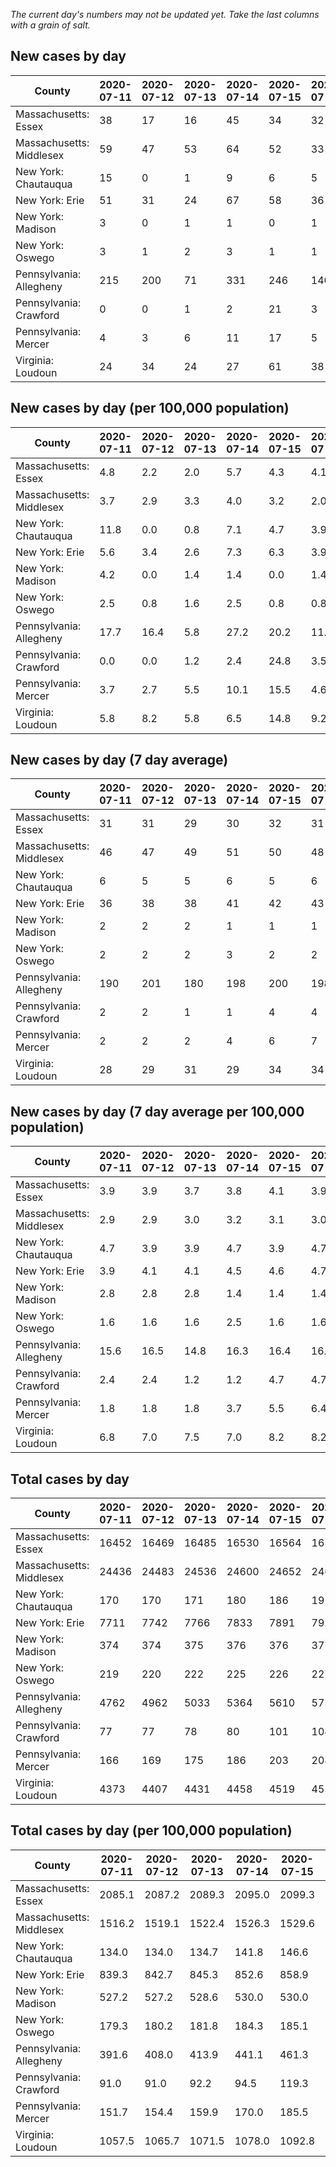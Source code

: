 _The current day's numbers may not be updated yet. Take the last columns with a grain of salt._
## New cases by day

| County | 2020-07-11 | 2020-07-12 | 2020-07-13 | 2020-07-14 | 2020-07-15 | 2020-07-16 | 2020-07-17 |
| --- | --- | --- | --- | --- | --- | --- | --- |
| Massachusetts: Essex | 38 | 17 | 16 | 45 | 34 | 32 |  |
| Massachusetts: Middlesex | 59 | 47 | 53 | 64 | 52 | 33 |  |
| New York: Chautauqua | 15 | 0 | 1 | 9 | 6 | 5 | 1 |
| New York: Erie | 51 | 31 | 24 | 67 | 58 | 36 | 55 |
| New York: Madison | 3 | 0 | 1 | 1 | 0 | 1 | 2 |
| New York: Oswego | 3 | 1 | 2 | 3 | 1 | 1 |  |
| Pennsylvania: Allegheny | 215 | 200 | 71 | 331 | 246 | 140 | 240 |
| Pennsylvania: Crawford | 0 | 0 | 1 | 2 | 21 | 3 | 1 |
| Pennsylvania: Mercer | 4 | 3 | 6 | 11 | 17 | 5 | 8 |
| Virginia: Loudoun | 24 | 34 | 24 | 27 | 61 | 38 | 19 |

## New cases by day (per 100,000 population)

| County | 2020-07-11 | 2020-07-12 | 2020-07-13 | 2020-07-14 | 2020-07-15 | 2020-07-16 | 2020-07-17 |
| --- | --- | --- | --- | --- | --- | --- | --- |
| Massachusetts: Essex | 4.8 | 2.2 | 2.0 | 5.7 | 4.3 | 4.1 |  |
| Massachusetts: Middlesex | 3.7 | 2.9 | 3.3 | 4.0 | 3.2 | 2.0 |  |
| New York: Chautauqua | 11.8 | 0.0 | 0.8 | 7.1 | 4.7 | 3.9 | 0.8 |
| New York: Erie | 5.6 | 3.4 | 2.6 | 7.3 | 6.3 | 3.9 | 6.0 |
| New York: Madison | 4.2 | 0.0 | 1.4 | 1.4 | 0.0 | 1.4 | 2.8 |
| New York: Oswego | 2.5 | 0.8 | 1.6 | 2.5 | 0.8 | 0.8 |  |
| Pennsylvania: Allegheny | 17.7 | 16.4 | 5.8 | 27.2 | 20.2 | 11.5 | 19.7 |
| Pennsylvania: Crawford | 0.0 | 0.0 | 1.2 | 2.4 | 24.8 | 3.5 | 1.2 |
| Pennsylvania: Mercer | 3.7 | 2.7 | 5.5 | 10.1 | 15.5 | 4.6 | 7.3 |
| Virginia: Loudoun | 5.8 | 8.2 | 5.8 | 6.5 | 14.8 | 9.2 | 4.6 |

## New cases by day (7 day average)

| County | 2020-07-11 | 2020-07-12 | 2020-07-13 | 2020-07-14 | 2020-07-15 | 2020-07-16 | 2020-07-17 |
| --- | --- | --- | --- | --- | --- | --- | --- |
| Massachusetts: Essex | 31 | 31 | 29 | 30 | 32 | 31 |  |
| Massachusetts: Middlesex | 46 | 47 | 49 | 51 | 50 | 48 |  |
| New York: Chautauqua | 6 | 5 | 5 | 6 | 5 | 6 | 5 |
| New York: Erie | 36 | 38 | 38 | 41 | 42 | 43 | 46 |
| New York: Madison | 2 | 2 | 2 | 1 | 1 | 1 | 1 |
| New York: Oswego | 2 | 2 | 2 | 3 | 2 | 2 |  |
| Pennsylvania: Allegheny | 190 | 201 | 180 | 198 | 200 | 198 | 206 |
| Pennsylvania: Crawford | 2 | 2 | 1 | 1 | 4 | 4 | 4 |
| Pennsylvania: Mercer | 2 | 2 | 2 | 4 | 6 | 7 | 8 |
| Virginia: Loudoun | 28 | 29 | 31 | 29 | 34 | 34 | 32 |

## New cases by day (7 day average per 100,000 population)

| County | 2020-07-11 | 2020-07-12 | 2020-07-13 | 2020-07-14 | 2020-07-15 | 2020-07-16 | 2020-07-17 |
| --- | --- | --- | --- | --- | --- | --- | --- |
| Massachusetts: Essex | 3.9 | 3.9 | 3.7 | 3.8 | 4.1 | 3.9 |  |
| Massachusetts: Middlesex | 2.9 | 2.9 | 3.0 | 3.2 | 3.1 | 3.0 |  |
| New York: Chautauqua | 4.7 | 3.9 | 3.9 | 4.7 | 3.9 | 4.7 | 3.9 |
| New York: Erie | 3.9 | 4.1 | 4.1 | 4.5 | 4.6 | 4.7 | 5.0 |
| New York: Madison | 2.8 | 2.8 | 2.8 | 1.4 | 1.4 | 1.4 | 1.4 |
| New York: Oswego | 1.6 | 1.6 | 1.6 | 2.5 | 1.6 | 1.6 |  |
| Pennsylvania: Allegheny | 15.6 | 16.5 | 14.8 | 16.3 | 16.4 | 16.3 | 16.9 |
| Pennsylvania: Crawford | 2.4 | 2.4 | 1.2 | 1.2 | 4.7 | 4.7 | 4.7 |
| Pennsylvania: Mercer | 1.8 | 1.8 | 1.8 | 3.7 | 5.5 | 6.4 | 7.3 |
| Virginia: Loudoun | 6.8 | 7.0 | 7.5 | 7.0 | 8.2 | 8.2 | 7.7 |

## Total cases by day

| County | 2020-07-11 | 2020-07-12 | 2020-07-13 | 2020-07-14 | 2020-07-15 | 2020-07-16 | 2020-07-17 |
| --- | --- | --- | --- | --- | --- | --- | --- |
| Massachusetts: Essex | 16452 | 16469 | 16485 | 16530 | 16564 | 16596 |  |
| Massachusetts: Middlesex | 24436 | 24483 | 24536 | 24600 | 24652 | 24685 |  |
| New York: Chautauqua | 170 | 170 | 171 | 180 | 186 | 191 | 192 |
| New York: Erie | 7711 | 7742 | 7766 | 7833 | 7891 | 7927 | 7982 |
| New York: Madison | 374 | 374 | 375 | 376 | 376 | 377 | 379 |
| New York: Oswego | 219 | 220 | 222 | 225 | 226 | 227 |  |
| Pennsylvania: Allegheny | 4762 | 4962 | 5033 | 5364 | 5610 | 5750 | 5990 |
| Pennsylvania: Crawford | 77 | 77 | 78 | 80 | 101 | 104 | 105 |
| Pennsylvania: Mercer | 166 | 169 | 175 | 186 | 203 | 208 | 216 |
| Virginia: Loudoun | 4373 | 4407 | 4431 | 4458 | 4519 | 4557 | 4576 |

## Total cases by day (per 100,000 population)

| County | 2020-07-11 | 2020-07-12 | 2020-07-13 | 2020-07-14 | 2020-07-15 | 2020-07-16 | 2020-07-17 |
| --- | --- | --- | --- | --- | --- | --- | --- |
| Massachusetts: Essex | 2085.1 | 2087.2 | 2089.3 | 2095.0 | 2099.3 | 2103.3 |  |
| Massachusetts: Middlesex | 1516.2 | 1519.1 | 1522.4 | 1526.3 | 1529.6 | 1531.6 |  |
| New York: Chautauqua | 134.0 | 134.0 | 134.7 | 141.8 | 146.6 | 150.5 | 151.3 |
| New York: Erie | 839.3 | 842.7 | 845.3 | 852.6 | 858.9 | 862.8 | 868.8 |
| New York: Madison | 527.2 | 527.2 | 528.6 | 530.0 | 530.0 | 531.4 | 534.2 |
| New York: Oswego | 179.3 | 180.2 | 181.8 | 184.3 | 185.1 | 185.9 |  |
| Pennsylvania: Allegheny | 391.6 | 408.0 | 413.9 | 441.1 | 461.3 | 472.8 | 492.6 |
| Pennsylvania: Crawford | 91.0 | 91.0 | 92.2 | 94.5 | 119.3 | 122.9 | 124.1 |
| Pennsylvania: Mercer | 151.7 | 154.4 | 159.9 | 170.0 | 185.5 | 190.1 | 197.4 |
| Virginia: Loudoun | 1057.5 | 1065.7 | 1071.5 | 1078.0 | 1092.8 | 1102.0 | 1106.5 |
